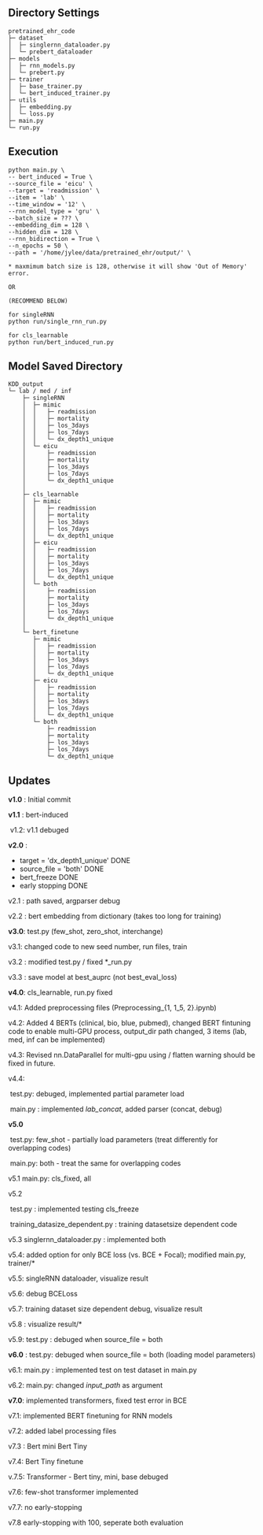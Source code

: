 ##  Directory Settings

```
pretrained_ehr_code
├─ dataset
│  ├─ singlernn_dataloader.py
│  └─ prebert_dataloader 
├─ models
│  ├─ rnn_models.py
│  └─ prebert.py
├─ trainer
│  ├─ base_trainer.py
│  └─ bert_induced_trainer.py
├─ utils
│  ├─ embedding.py
│  └─ loss.py
├─ main.py
└─ run.py
```

## Execution
```ar
python main.py \
-- bert_induced = True \ 
--source_file = 'eicu' \ 
--target = 'readmission' \ 
--item = 'lab' \ 
--time_window = '12' \ 
--rnn_model_type = 'gru' \ 
--batch_size = ??? \ 
--embedding_dim = 128 \ 
--hidden_dim = 128 \ 
--rnn_bidirection = True \
--n_epochs = 50 \ 
--path = '/home/jylee/data/pretrained_ehr/output/' \

* maxmimum batch size is 128, otherwise it will show 'Out of Memory' error.

OR

(RECOMMEND BELOW)

for singleRNN
python run/single_rnn_run.py

for cls_learnable
python run/bert_induced_run.py

```



## Model Saved Directory

```
KDD_output
└─ lab / med / inf
	├─ singleRNN
	│  ├─ mimic
	│  │   ├─ readmission
	│  │   ├─ mortality
    │  │   ├─ los_3days
    │  │   ├─ los_7days
    │  │   └─ dx_depth1_unique
    │  └─ eicu 
    │      ├─ readmission
    │      ├─ mortality
    │      ├─ los_3days
    │      ├─ los_7days
    │      └─ dx_depth1_unique
    │
    ├─ cls_learnable 
    │  ├─ mimic
    │  │   ├─ readmission
    │  │   ├─ mortality
    │  │   ├─ los_3days
    │  │   ├─ los_7days
    │  │   └─ dx_depth1_unique
    │  ├─ eicu
    │  │   ├─ readmission
    │  │   ├─ mortality
    │  │   ├─ los_3days
    │  │   ├─ los_7days
    │  │   └─ dx_depth1_unique
    │  └─ both
    │      ├─ readmission
    │      ├─ mortality
    │      ├─ los_3days
    │      ├─ los_7days
    │      └─ dx_depth1_unique
    │
    └─ bert_finetune
       ├─ mimic
       │   ├─ readmission
       │   ├─ mortality
       │   ├─ los_3days
       │   ├─ los_7days
       │   └─ dx_depth1_unique
       ├─ eicu
       │   ├─ readmission
       │   ├─ mortality
       │   ├─ los_3days
       │   ├─ los_7days
       │   └─ dx_depth1_unique
       └─ both
           ├─ readmission
           ├─ mortality
           ├─ los_3days
           ├─ los_7days
           └─ dx_depth1_unique

```



## Updates

**v1.0** : Initial commit

**v1.1** : bert-induced

​	v1.2:  v1.1 debuged

**v2.0** :

- target = 'dx_depth1_unique'  DONE
- source_file = 'both'  DONE 
- bert_freeze  DONE
- early stopping DONE

v2.1 : path saved, argparser debug

v2.2 : bert embedding from dictionary (takes too long for training)



**v3.0**: test.py (few_shot, zero_shot, interchange)

v3.1: changed code to new seed number, run files, train 

v3.2 : modified test.py / fixed *_run.py

v3.3 : save model at best_auprc (not best_eval_loss)



**v4.0**: cls_learnable, run.py fixed

v4.1: Added preprocessing files (Preprocessing_{1, 1_5, 2}.ipynb) 

v4.2: Added 4 BERTs (clinical, bio, blue, pubmed), changed BERT fintuning code to enable multi-GPU process, output_dir path changed, 3 items (lab, med, inf can be implemented)

v4.3: Revised nn.DataParallel for multi-gpu using / flatten warning should be fixed in future.

v4.4: 

​	test.py: debuged,  implemented partial parameter load

​	main.py : implemented *lab_concat*, added parser (concat, debug)

**v5.0**

​	test.py: few_shot - partially load parameters (treat differently for overlapping codes)

​	main.py: both - treat the same for overlapping codes

v5.1 main.py: cls_fixed, all

v5.2

​	test.py : implemented testing cls_freeze

​	training_datasize_dependent.py : training datasetsize dependent code

v5.3  singlernn_dataloader.py : implemented both

v5.4: added option for only BCE loss (vs. BCE + Focal); modified main.py, trainer/*

v5.5: singleRNN dataloader, visualize result 

v5.6: debug BCELoss 

v5.7: training dataset size dependent debug, visualize result 

v5.8 : visualize result/*

v5.9: test.py : debuged when source_file = both

**v6.0** : test.py: debuged when source_file = both (loading model parameters)

v6.1: main.py : implemented test on test dataset in main.py

v6.2: main.py: changed *input_path* as argument

**v7.0**: implemented transformers, fixed test error in BCE 

v7.1: implemented BERT finetuning for RNN models

v7.2: added label processing files

v7.3 : Bert mini Bert Tiny

v7.4: Bert Tiny finetune

v.7.5: Transformer - Bert tiny, mini, base debuged

v7.6: few-shot transformer implemented

v7.7: no early-stopping

v7.8 early-stopping with 100, seperate both evaluation